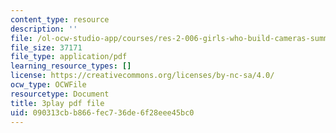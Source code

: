 ```yaml
---
content_type: resource
description: ''
file: /ol-ocw-studio-app/courses/res-2-006-girls-who-build-cameras-summer-2016/090313cbb866fec736de6f28eee45bc0_mTOi3SpJCjw.pdf
file_size: 37171
file_type: application/pdf
learning_resource_types: []
license: https://creativecommons.org/licenses/by-nc-sa/4.0/
ocw_type: OCWFile
resourcetype: Document
title: 3play pdf file
uid: 090313cb-b866-fec7-36de-6f28eee45bc0
---
```

